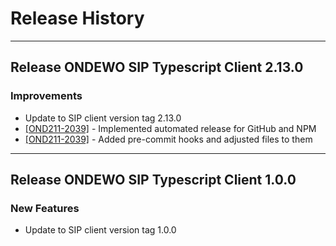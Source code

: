# Release History
*****************

## Release ONDEWO SIP Typescript Client 2.13.0

### Improvements
 * Update to SIP client version tag 2.13.0
 * [[OND211-2039]](https://ondewo.atlassian.net/browse/OND211-2039) - Implemented automated release for GitHub and NPM
 * [[OND211-2039]](https://ondewo.atlassian.net/browse/OND211-2039) - Added pre-commit hooks and adjusted files to them

*****************

## Release ONDEWO SIP Typescript Client 1.0.0

### New Features
 * Update to SIP client version tag 1.0.0